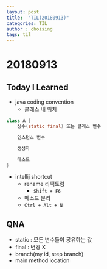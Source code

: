 ```yaml
---
layout: post
title:  "TIL(20180913)"
categories: TIL
author : choising
tags: til
---
```


# 20180913

## Today I Learned

- java coding convention
    - 클래스 내 위치

```java
class A {
    상수(static final) 또는 클래스 변수

    인스턴스 변수

    생성자

    메소드
}
```

- intellij shortcut
    - rename 리팩토링 
        - `Shift + F6`
    - 메소드 분리
    -    `Ctrl + Alt + N`


## QNA

- static : 모든 변수들이 공유하는 값
- final : 변경 X
- branch(my id, step branch)
- main method location
